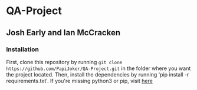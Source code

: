 # QA-Project
## Josh Early and Ian McCracken
### Installation
First, clone this repository by running `git clone https://github.com/PapiJoker/QA-Project.git` in the folder where you want the project located. Then, install the dependencies by running 'pip install -r requirements.txt'. If you're missing python3 or pip, visit [here](https://packaging.python.org/en/latest/tutorials/installing-packages/)

